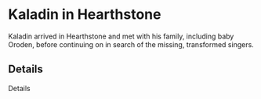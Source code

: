 # Kaladin in Hearthstone
Kaladin arrived in Hearthstone and met with his family, including baby Oroden, before continuing on in search of the missing, transformed singers.

## Details
Details

